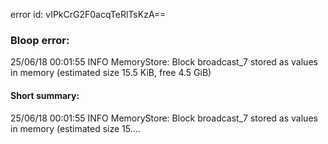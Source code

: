 error id: vIPkCrG2F0acqTeRlTsKzA==
### Bloop error:

25/06/18 00:01:55 INFO MemoryStore: Block broadcast_7 stored as values in memory (estimated size 15.5 KiB, free 4.5 GiB)
#### Short summary: 

25/06/18 00:01:55 INFO MemoryStore: Block broadcast_7 stored as values in memory (estimated size 15....